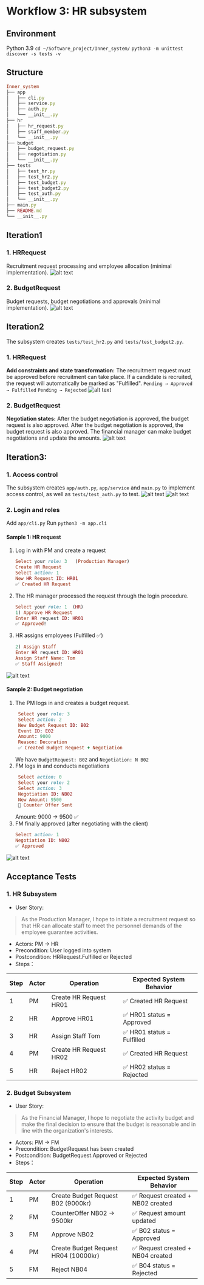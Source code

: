 # Workflow 3: HR subsystem
## Environment
Python 3.9
`cd ~/Software_project/Inner_system/`
`python3 -m unittest discover -s tests -v`

## Structure
```ruby
Inner_system
├── app
│   ├── cli.py
│   ├── service.py
│   ├── auth.py
│   └── __init__.py
├── hr
│   ├── hr_request.py
│   ├── staff_member.py
│   └── __init__.py
├── budget
│   ├── budget_request.py
│   ├── negotiation.py
│   └── __init__.py
├── tests
│   ├── test_hr.py
│   ├── test_hr2.py
│   ├── test_budget.py
│   ├── test_budget2.py
│   ├── test_auth.py
│   └── __init__.py
├── main.py
├── README.md
└── __init__.py
```

## Iteration1
### 1. HRRequest
   Recruitment request processing and employee allocation (minimal implementation).
   ![alt text](image.png)

### 2. BudgetRequest
   Budget requests, budget negotiations and approvals (minimal implementation).
   ![alt text](image-1.png)

## Iteration2
The subsystem creates `tests/test_hr2.py` and `tests/test_budget2.py`.
### 1. HRRequest
**Add constraints and state transformation:**
   The recruitment request must be approved before recruitment can take place. 
   If a candidate is recruited, the request will automatically be marked as "Fulfilled".
    `Pending → Approved → Fulfilled`
    `Pending → Rejected`
    ![alt text](image-2.png)

### 2. BudgetRequest
**Negotiation states:**
After the budget negotiation is approved, the budget request is also approved. 
After the budget negotiation is approved, the budget request is also approved. 
The financial manager can make budget negotiations and update the amounts.
   ![alt text](image-3.png)

## Iteration3: 
### 1. Access control
The subsystem creates `app/auth.py`, `app/service` and `main.py` to implement access control, as well as `tests/test_auth.py` to test.
![alt text](image-4.png) 
![alt text](image-5.png)

### 2. Login and roles
Add `app/cli.py`
Run `python3 -m app.cli`
#### Sample 1: HR request
1.  Log in with PM and create a request
    ```ruby
    Select your role: 3   (Production Manager)
    Create HR Request
    Select action: 1
    New HR Request ID: HR01
    ✅ Created HR Request
    ```
2. The HR manager processed the request through the login procedure.
   ```ruby
   Select your role: 1  (HR)
   1) Approve HR Request
   Enter HR request ID: HR01
   ✅ Approved!
   ```
3.  HR assigns employees (Fulfilled ✅)
    ```ruby
    2) Assign Staff
    Enter HR request ID: HR01
    Assign Staff Name: Tom
    ✅ Staff Assigned!
    ```
![alt text](image-6.png)

#### Sample 2: Budget negotiation
1. The PM logs in and creates a budget request.
   ```ruby
    Select your role: 3
    Select action: 2
    New Budget Request ID: B02
    Event ID: E02
    Amount: 9000
    Reason: Decoration
    ✅ Created Budget Request + Negotiation
   ```
   We have `BudgetRequest: B02` and `Negotiation: N B02`
2. FM logs in and conducts negotiations
   ```ruby
    Select action: 0
    Select your role: 2
    Select action: 3
    Negotiation ID: NB02
    New Amount: 9500
    🔁 Counter Offer Sent
   ```
   Amount: 9000 → 9500 ✅
3. FM finally approved (after negotiating with the client)
    ```ruby
    Select action: 1
    Negotiation ID: NB02
    ✅ Approved
    ```
![alt text](image-7.png)

## Acceptance Tests
### 1. HR Subsystem
- User Story: 
> As the Production Manager, I hope to initiate a recruitment request so that HR can allocate staff to meet the personnel demands of the employee guarantee activities.

- Actors: PM → HR
- Precondition: User logged into system
- Postcondition: HRRequest.Fulfilled or Rejected
- Steps：

| Step | Actor | Operation | Expected System Behavior |
|------|-------|-----------|------------------------|
| 1 | PM | Create HR Request HR01 | ✅ Created HR Request |
| 2 | HR | Approve HR01 | ✅ HR01 status = Approved |
| 3 | HR | Assign Staff Tom | ✅ HR01 status = Fulfilled |
| 4 | PM | Create HR Request HR02 | ✅ Created HR Request |
| 5 | HR | Reject HR02 | ✅ HR02 status = Rejected |

### 2. Budget Subsystem
- User Story: 
> As the Financial Manager, I hope to negotiate the activity budget and make the final decision to ensure that the budget is reasonable and in line with the organization's interests.

- Actors: PM → FM
- Precondition: BudgetRequest has been created
- Postcondition: BudgetRequest.Approved or Rejected
- Steps：

| Step | Actor | Operation | Expected System Behavior |
|------|-------|-----------|------------------------|
| 1 | PM | Create Budget Request B02 (9000kr) | ✅ Request created + NB02 created |
| 2 | FM | CounterOffer NB02 → 9500kr | ✅ Request amount updated |
| 3 | FM | Approve NB02 | ✅ B02 status = Approved |
| 4 | PM | Create Budget Request HR04 (10000kr) | ✅ Request created + NB04 created |
| 5 | FM | Reject NB04 | ✅ B04 status = Rejected |
